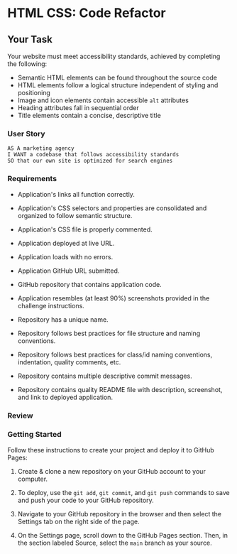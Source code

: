 # HTML CSS: Code Refactor

## Your Task

Your website must meet accessibility standards, achieved by completing the following:

* Semantic HTML elements can be found throughout the source code
* HTML elements follow a logical structure independent of styling and positioning
* Image and icon elements contain accessible `alt` attributes
* Heading attributes fall in sequential order
* Title elements contain a concise, descriptive title

### User Story

```
AS A marketing agency
I WANT a codebase that follows accessibility standards
SO that our own site is optimized for search engines
```


### Requirements

  - Application's links all function correctly.

  - Application's CSS selectors and properties are consolidated and organized to follow semantic structure.

  - Application's CSS file is properly commented.

  - Application deployed at live URL.

  - Application loads with no errors.

  - Application GitHub URL submitted.

  - GitHub repository that contains application code.

  - Application resembles (at least 90%) screenshots provided in the challenge instructions.

  - Repository has a unique name.

  - Repository follows best practices for file structure and naming conventions.

  - Repository follows best practices for class/id naming conventions, indentation, quality comments, etc.

  - Repository contains multiple descriptive commit messages.

  - Repository contains quality README file with description, screenshot, and link to deployed application.

### Review

### Getting Started

Follow these instructions to create your project and deploy it to GitHub Pages:

1. Create & clone a new repository on your GitHub account to your computer.

2. To deploy, use the `git add`, `git commit`, and `git push` commands to save and push your code to your GitHub repository.

3. Navigate to your GitHub repository in the browser and then select the Settings tab on the right side of the page.

4. On the Settings page, scroll down to the GitHub Pages section. Then, in the section labeled Source, select the `main` branch as your source.

